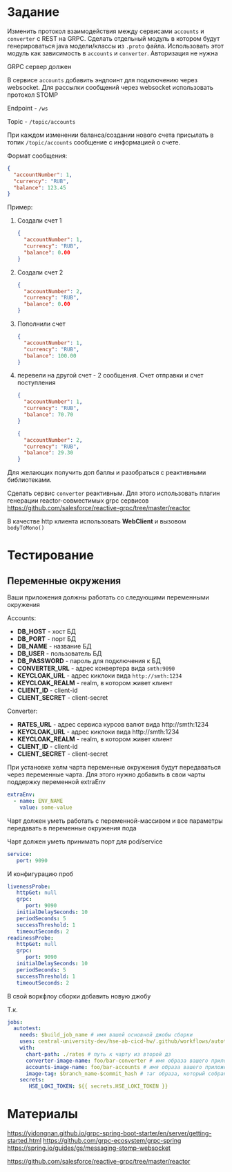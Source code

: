 # Задание

Изменить протокол взаимодействия между сервисами `accounts` и `converter` с REST на GRPC.
Сделать отдельный модуль в котором будут генерироваться java модели/классы из `.proto` файла.
Использовать этот модуль как зависимость в `accounts` и `converter`. Авторизация не нужна

GRPC сервер должен 

В сервисе `accounts` добавить эндпоинт для подключению через websocket. Для рассылки сообщений через
websocket использовать протокол STOMP

Endpoint - `/ws`

Topic - `/topic/accounts`

При каждом изменении баланса/создании нового счета присылать в топик `/topic/accounts` сообщение с
информацией о счете.

Формат сообщения:

```json
{
  "accountNumber": 1,
  "currency": "RUB",
  "balance": 123.45
}
```

Пример:

1) Создали счет 1
    ```json
    {
      "accountNumber": 1,
      "currency": "RUB",
      "balance": 0.00
    }
    ```

2) Создали счет 2

    ```json
    {
      "accountNumber": 2,
      "currency": "RUB",
      "balance": 0.00
    }
    ```

3) Пополнили счет

    ```json
    {
      "accountNumber": 1,
      "currency": "RUB",
      "balance": 100.00
    }
    ```

4) перевели на другой счет - 2 сообщения. Счет отправки и счет поступления

    ```json
    {
      "accountNumber": 1,
      "currency": "RUB",
      "balance": 70.70
    }
    ```

    ```json
    {
      "accountNumber": 2,
      "currency": "RUB",
      "balance": 29.30
    }
    ```

Для желающих получить доп баллы и разобраться с реактивными библиотеками.

Сделать сервис `converter` реактивным. Для этого использовать плагин генерации reactor-совместимых grpc сервисов https://github.com/salesforce/reactive-grpc/tree/master/reactor

В качестве http клиента использовать **WebClient** и вызовом `bodyToMono()`

# Тестирование

## Переменные окружения

Ваши приложения должны работать со следующими переменными окружения

Accounts:

* **DB_HOST** - хост БД
* **DB_PORT** - порт БД
* **DB_NAME** - название БД
* **DB_USER** - пользователь БД
* **DB_PASSWORD** - пароль для подключения к БД
* **CONVERTER_URL** - адрес конвертера вида `smth:9090`
* **KEYCLOAK_URL** - адрес киклоки вида `http://smth:1234`
* **KEYCLOAK_REALM** - realm, в котором живет клиент
* **CLIENT_ID** - client-id
* **CLIENT_SECRET** - client-secret

Converter:

* **RATES_URL** - адрес сервиса курсов валют вида http://smth:1234
* **KEYCLOAK_URL** - адрес киклоки вида http://smth:1234
* **KEYCLOAK_REALM** - realm, в котором живет клиент
* **CLIENT_ID** - client-id
* **CLIENT_SECRET** - client-secret

При установке хелм чарта переменные окружения будут передаваться через переменные чарта.
Для этого нужно добавить в свои чарты поддержку переменной extraEnv

```yml
extraEnv:
  - name: ENV_NAME
    value: some-value
```

Чарт должен уметь работать с переменной-массивом и все параметры передавать в переменные окружения
пода

Чарт должен уметь принимать порт для pod/service
```yml
service:
   port: 9090
```

И конфигурацию проб
```yml
livenessProbe:
   httpGet: null
   grpc:
      port: 9090
   initialDelaySeconds: 10
   periodSeconds: 5
   successThreshold: 1
   timeoutSeconds: 2
readinessProbe:
   httpGet: null
   grpc:
      port: 9090
   initialDelaySeconds: 10
   periodSeconds: 5
   successThreshold: 1
   timeoutSeconds: 2

```

В свой воркфлоу сборки добавить новую джобу

Т.к. 

```yaml
jobs:
  autotest:
    needs: $build_job_name # имя вашей основной джобы сборки
    uses: central-university-dev/hse-ab-cicd-hw/.github/workflows/autotests-hw5.yml@main
    with:
      chart-path: ./rates # путь к чарту из второй дз
      converter-image-name: foo/bar-converter # имя образа вашего приложения
      accounts-image-name: foo/bar-accounts # имя образа вашего приложения
      image-tag: $branch_name-$commit_hash # таг образа, который собран в рамках данного ПРа
    secrets:
       HSE_LOKI_TOKEN: ${{ secrets.HSE_LOKI_TOKEN }}
```

# Материалы

https://yidongnan.github.io/grpc-spring-boot-starter/en/server/getting-started.html
https://github.com/grpc-ecosystem/grpc-spring
https://spring.io/guides/gs/messaging-stomp-websocket


https://github.com/salesforce/reactive-grpc/tree/master/reactor
